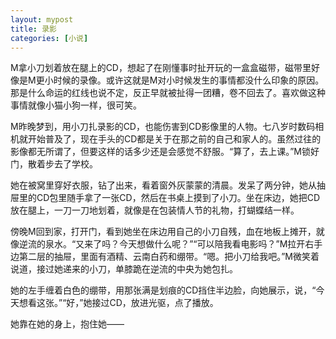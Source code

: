 ```yaml
---
layout: mypost
title: 录影
categories: [小说]
---
```


M拿小刀划着放在腿上的CD，想起了在刚懂事时扯开玩的一盒盒磁带，磁带里好像是M更小时候的录像。或许这就是M对小时候发生的事情都没什么印象的原因。那是什么命运的红线也说不定，反正早就被扯得一团糟，卷不回去了。喜欢做这种事情就像小猫小狗一样，很可笑。

M昨晚梦到，用小刀扎录影的CD，也能伤害到CD影像里的人物。七八岁时数码相机就开始普及了，现在手头的CD都是关于在那之前的自己和家人的。虽然过往的影像都无所谓了，但要这样的话多少还是会感觉不舒服。“算了，去上课。”M锁好门，散着步去了学校。

她在被窝里穿好衣服，钻了出来，看着窗外灰蒙蒙的清晨。发呆了两分钟，她从抽屉里的CD包里随手拿了一张CD，然后在书桌上摸到了小刀。坐在床边，她把CD放在腿上，一刀一刀地划着，就像是在包装情人节的礼物，打蝴蝶结一样。

傍晚M回到家，打开门，看到她坐在床边用自己的小刀自残，血在地板上摊开，就像逆流的泉水。“又来了吗？今天想做什么呢？”“可以陪我看电影吗？”M拉开右手边第二层的抽屉，里面有酒精、云南白药和绷带。“嗯。把小刀给我吧。”M微笑着说道，接过她递来的小刀，单膝跪在逆流的中央为她包扎。

她的左手缠着白色的绷带，用那张满是划痕的CD挡住半边脸，向她展示，说，“今天想看这张。”“好，”她接过CD，放进光驱，点了播放。

她靠在她的身上，抱住她——